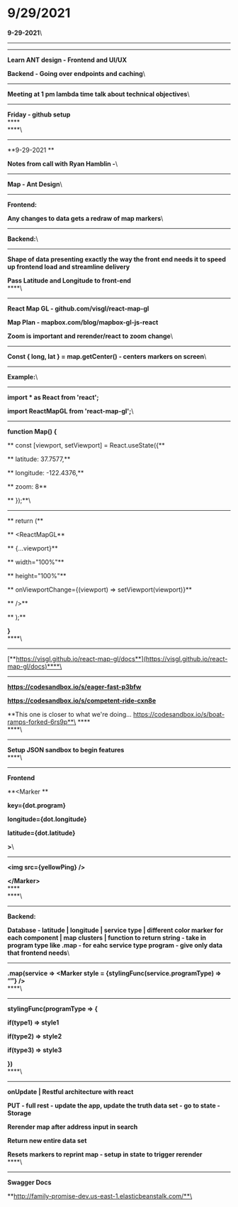 # 9/29/2021

**9-29-2021**\
****

****

**Learn ANT design - Frontend and UI/UX**

**Backend - Going over endpoints and caching**\
****

**Meeting at 1 pm lambda time talk about technical objectives**\
****

**Friday - github setup**\
****\
****\
****

**9-29-2021 **

**Notes from call with Ryan Hamblin -**\
****

**Map - Ant Design**\
****

**Frontend:**

**Any changes to data gets a redraw of map markers**\
****

**Backend:**\
****

**Shape of data presenting exactly the way the front end needs it to speed up frontend load and streamline delivery**

**Pass Latitude and Longitude to front-end**\
****\
****

**React Map GL - github.com/visgl/react-map-gl**

**Map Plan - mapbox.com/blog/mapbox-gl-js-react**

**Zoom is important and rerender/react to zoom change**\
****

**Const { long, lat } = map.getCenter() - centers markers on screen**\
****

**Example:**\
****

**import \* as React from 'react';**

**import ReactMapGL from 'react-map-gl';**\
****

**function Map() {**

**  const \[viewport, setViewport] = React.useState({**

**    latitude: 37.7577,**

**    longitude: -122.4376,**

**    zoom: 8**

**  });**\
****

**  return (**

**    \<ReactMapGL**

**      {...viewport}**

**      width="100%"**

**      height="100%"**

**      onViewportChange={(viewport) => setViewport(viewport)}**

**    />**

**  );**

**}**\
****\
****

[**https://visgl.github.io/react-map-gl/docs**](https://visgl.github.io/react-map-gl/docs)****\
****

**https://codesandbox.io/s/eager-fast-p3bfw**

**https://codesandbox.io/s/competent-ride-cxn8e**

**This one is closer to what we're doing... https://codesandbox.io/s/boat-ramps-forked-6rs9p**\
****\
****\
****

**Setup JSON sandbox to begin features**\
****\
****

**Frontend**

**\<Marker **

**key={dot.program}**

**longitude={dot.longitude}**

**latitude={dot.latitude}**

**>**\
****

**\<img src={yellowPing} />**

**\</Marker>**\
****\
****\
****

**Backend:**

**Database - latitude | longitude | service type | different color marker for each component | map clusters | function to return string - take in program type like .map - for eahc service type program - give only data that frontend needs**\
****

**.map(service => \<Marker style = {stylingFunc(service.programType) => “”} />**\
****\
****

**stylingFunc(programType => {**

**if(type1) => style1**

**if(type2) => style2**

**if(type3) => style3**

**})**\
****\
****

**onUpdate | Restful architecture with react**

**PUT - full rest - update the app, update the truth data set - go to state - Storage**

**Rerender map after address input in search**

**Return new entire data set**

**Resets markers to reprint map - setup in state to trigger rerender**\
****\
****

**Swagger Docs**

**http://family-promise-dev.us-east-1.elasticbeanstalk.com/**\
